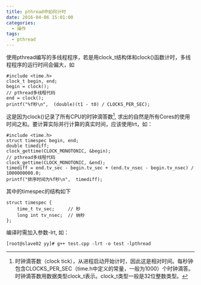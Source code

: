```yaml
---
title: pthread中如何计时
date: 2016-04-06 15:01:00
categories:
  - 操作
tags: 
  - pthread
---
```


使用pthread编写的多线程程序，若是用clock_t结构体和clock()函数计时，多线程程序的运行时间会偏大，如
```
#include <time.h>
clock_t begin, end;
begin = clock();
// pthread多线程代码
end = clock();
printf("%f秒\n",  (double)(t1 - t0) / CLOCKS_PER_SEC);
```
这是因为clock()记录了所有CPU的时钟滴答数[^footer1], 求出的自然是所有Cores的使用时间之和。要计算实际并行计算的真实时间，应该使用lrt，如：
```
#include <time.h>
struct timespec begin, end;
double timediff;
clock_gettime(CLOCK_MONOTONIC, &begin);
// pthread多线程代码
clock_gettime(CLOCK_MONOTONIC, &end);
timediff = end.tv_sec - begin.tv_sec + (end.tv_nsec - begin.tv_nsec) / 1000000000.0;
printf("排序时间为%f秒\n",  timediff);
```
其中的timespec的结构如下
```
struct timespec {
    time_t tv_sec;     // 秒    
    long int tv_nsec;  // 纳秒   
};
```
编译时需加入参数-lrt, 如：
```
[root@slave02 yy]# g++ test.cpp -lrt -o test -lpthread
```
[^footer1]: 时钟滴答数（clock tick），从进程启动开始计时，因此这是相对时间。每秒钟包含CLOCKS_PER_SEC（time.h中定义的常量，一般为1000）个时钟滴答。时钟滴答数用数据类型clock_t表示。clock_t类型一般是32位整数类型。